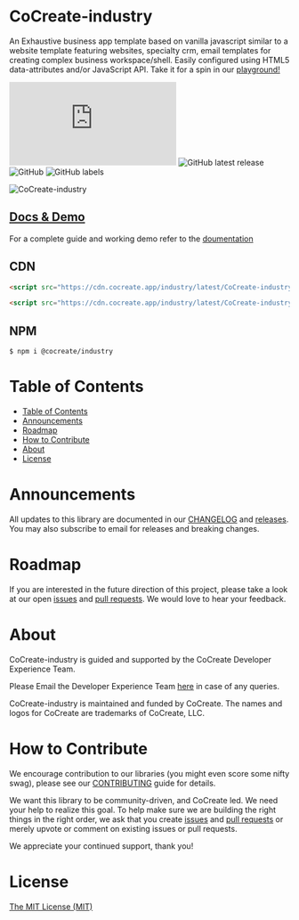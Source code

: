 # CoCreate-industry

An Exhaustive business app template based on vanilla javascript similar to a website template featuring websites, specialty crm, email templates for creating complex business workspace/shell. Easily configured using HTML5 data-attributes and/or JavaScript API. Take it for a spin in our [playground!](https://cocreate.app/docs/industry)

![GitHub file size in bytes](https://img.shields.io/github/size/CoCreate-app/CoCreate-industry/dist/CoCreate-industry.min.js?label=minified%20size&style=for-the-badge)
![GitHub latest release](https://img.shields.io/github/v/release/CoCreate-app/CoCreate-industry?style=for-the-badge)
![GitHub](https://img.shields.io/github/license/CoCreate-app/CoCreate-industry?style=for-the-badge)
![GitHub labels](https://img.shields.io/github/labels/CoCreate-app/CoCreate-industry/help%20wanted?style=for-the-badge)

![CoCreate-industry](https://cdn.cocreate.app/docs/CoCreate-industry.gif)

## [Docs & Demo](https://cocreate.app/docs/industry)

For a complete guide and working demo refer to the [doumentation](https://cocreate.app/docs/industry)

## CDN

```html
<script src="https://cdn.cocreate.app/industry/latest/CoCreate-industry.min.js"></script>
```

```html
<script src="https://cdn.cocreate.app/industry/latest/CoCreate-industry.min.css"></script>
```

## NPM

```shell
$ npm i @cocreate/industry
```

# Table of Contents

- [Table of Contents](#table-of-contents)
- [Announcements](#announcements)
- [Roadmap](#roadmap)
- [How to Contribute](#how-to-contribute)
- [About](#about)
- [License](#license)

<a name="announcements"></a>

# Announcements

All updates to this library are documented in our [CHANGELOG](https://github.com/CoCreate-app/CoCreate-industry/blob/master/CHANGELOG.md) and [releases](https://github.com/CoCreate-app/CoCreate-industry/releases). You may also subscribe to email for releases and breaking changes.

<a name="roadmap"></a>

# Roadmap

If you are interested in the future direction of this project, please take a look at our open [issues](https://github.com/CoCreate-app/CoCreate-industry/issues) and [pull requests](https://github.com/CoCreate-app/CoCreate-industry/pulls). We would love to hear your feedback.

<a name="about"></a>

# About

CoCreate-industry is guided and supported by the CoCreate Developer Experience Team.

Please Email the Developer Experience Team [here](mailto:develop@cocreate.app) in case of any queries.

CoCreate-industry is maintained and funded by CoCreate. The names and logos for CoCreate are trademarks of CoCreate, LLC.

<a name="contribute"></a>

# How to Contribute

We encourage contribution to our libraries (you might even score some nifty swag), please see our [CONTRIBUTING](https://github.com/CoCreate-app/CoCreate-industry/blob/master/CONTRIBUTING.md) guide for details.

We want this library to be community-driven, and CoCreate led. We need your help to realize this goal. To help make sure we are building the right things in the right order, we ask that you create [issues](https://github.com/CoCreate-app/CoCreate-industry/issues) and [pull requests](https://github.com/CoCreate-app/CoCreate-industry/pulls) or merely upvote or comment on existing issues or pull requests.

We appreciate your continued support, thank you!

# License

[The MIT License (MIT)](https://github.com/CoCreate-app/CoCreate-industry/blob/master/LICENSE)
